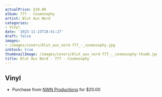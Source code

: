 ```yaml
---
actualPrice: $20.00
album: 777 - Cosmosophy
artist: Blut Aus Nord
categories:
- Vinyl
date: '2023-11-23T18:41:27'
draft: false
images:
- /images/covers/blut_aus_nord-777_-_cosmosophy.jpg
inStock: true
thumbnailImage: /images/covers/blut_aus_nord-777_-_cosmosophy-thumb.jpg
title: Blut Aus Nord - 777 - Cosmosophy
---
```


## Vinyl
* Purchase from [NWN Productions](http://shop.nwnprod.com/index.php?route=product/product&path=75&product_id=35902&sort=pd.name&order=ASC) for $20.00
